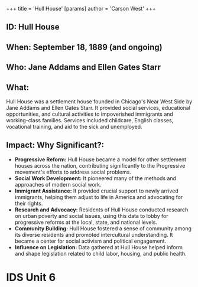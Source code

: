 +++
 title = 'Hull House'
[params]
	author = 'Carson West'
+++
## ID: Hull House

## When: September 18, 1889 (and ongoing)

## Who: Jane Addams and Ellen Gates Starr

## What:

Hull House was a settlement house founded in Chicago's Near West Side by Jane Addams and Ellen Gates Starr.  It provided social services, educational opportunities, and cultural activities to impoverished immigrants and working-class families.  Services included childcare, English classes, vocational training, and aid to the sick and unemployed.

## Impact: Why Significant?:
* **Progressive Reform:** Hull House became a model for other settlement houses across the nation, contributing significantly to the Progressive movement's efforts to address social problems.
* **Social Work Development:** It pioneered many of the methods and approaches of modern social work.
* **Immigrant Assistance:** It provided crucial support to newly arrived immigrants, helping them adjust to life in America and advocating for their rights.
* **Research and Advocacy:** Residents of Hull House conducted research on urban poverty and social issues, using this data to lobby for progressive reforms at the local, state, and national levels.
* **Community Building:** Hull House fostered a sense of community among its diverse residents and promoted intercultural understanding.  It became a center for social activism and political engagement.
* **Influence on Legislation:** Data gathered at Hull House helped inform and shape legislation related to child labor, housing, and public health.

# IDS Unit 6